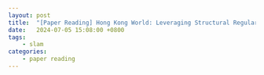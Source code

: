 ```yaml
---
layout: post
title:  "[Paper Reading] Hong Kong World: Leveraging Structural Regularity for Line-Based SLAM"
date:   2024-07-05 15:08:00 +0800
tags: 
    - slam
categories:
    - paper reading
---
```


